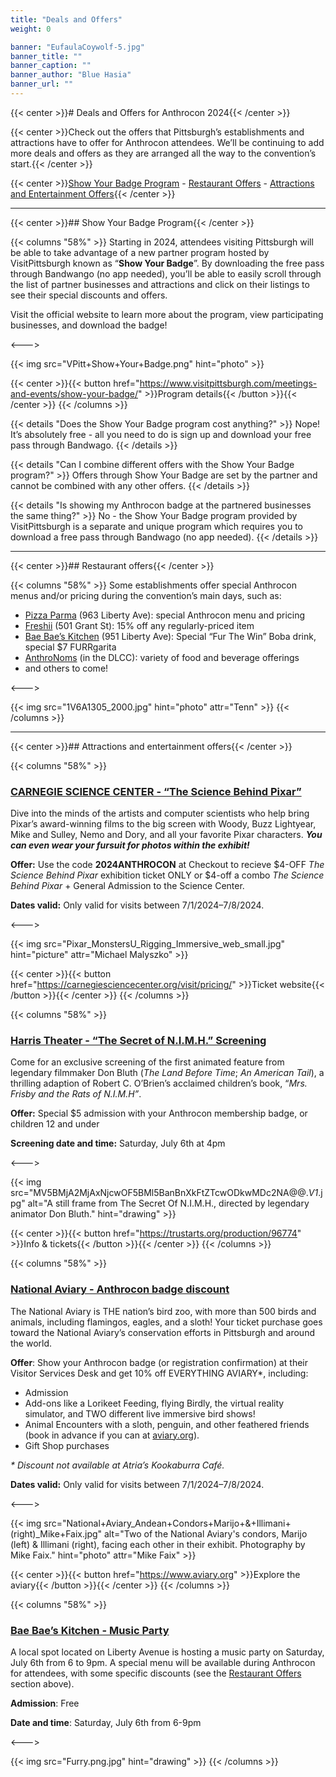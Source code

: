 ```yaml
---
title: "Deals and Offers"
weight: 0

banner: "EufaulaCoywolf-5.jpg"
banner_title: ""
banner_caption: ""
banner_author: "Blue Hasia"
banner_url: ""
---
```


{{< center >}}# Deals and Offers for Anthrocon 2024{{< /center >}}

{{< center >}}Check out the offers that Pittsburgh’s establishments and attractions have to offer for Anthrocon attendees. We’ll be continuing to add more deals and offers as they are arranged all the way to the convention’s start.{{< /center >}}

{{< center >}}[Show Your Badge Program](#show-your-badge-program) - [Restaurant Offers](#restaurant-offers) - [Attractions and Entertainment Offers](#attractions-and-entertainment-offers){{< /center >}}

***

{{< center >}}## Show Your Badge Program{{< /center >}}

{{< columns "58%" >}}
Starting in 2024, attendees visiting Pittsburgh will be able to take advantage of a new partner program hosted by VisitPittsburgh known as “**Show Your Badge**”. By downloading the free pass through Bandwango (no app needed), you’ll be able to easily scroll through the list of partner businesses and attractions and click on their listings to see their special discounts and offers.

Visit the official website to learn more about the program, view participating businesses, and download the badge!

<--->

{{< img src="VPitt+Show+Your+Badge.png" hint="photo" >}}

{{< center >}}{{< button href="https://www.visitpittsburgh.com/meetings-and-events/show-your-badge/" >}}Program details{{< /button >}}{{< /center >}}
{{< /columns >}}

{{< details "Does the Show Your Badge program cost anything?" >}}
Nope! It’s absolutely free - all you need to do is sign up and download your free pass through Bandwago.
{{< /details >}}

{{< details "Can I combine different offers with the Show Your Badge program?" >}}
Offers through Show Your Badge are set by the partner and cannot be combined with any other offers.
{{< /details >}}

{{< details "Is showing my Anthrocon badge at the partnered businesses the same thing?" >}}
No - the Show Your Badge program provided by VisitPittsburgh is a separate and unique program which requires you to download a free pass through Bandwago (no app needed).
{{< /details >}}

***

{{< center >}}## Restaurant offers{{< /center >}}

{{< columns "58%" >}}
Some establishments offer special Anthrocon menus and/or pricing during the convention’s main days, such as:

- [Pizza Parma](https://maps.app.goo.gl/qgN3yESUN9Gw7Ss4A) (963 Liberty Ave): special Anthrocon menu and pricing
- [Freshii](https://maps.app.goo.gl/481ALAxiegtem9Y46) (501 Grant St): 15% off any regularly-priced item
- [Bae Bae’s Kitchen](https://maps.app.goo.gl/QbRnaUZK9m6bQ1wb6) (951 Liberty Ave): Special “Fur The Win” Boba drink, special $7 FURRgarita
- [AnthroNoms](https://maps.app.goo.gl/MZU8qq9J6ViFkDGd9) (in the DLCC): variety of food and beverage offerings
- and others to come!

<--->

{{< img src="1V6A1305_2000.jpg" hint="photo" attr="Tenn" >}}
{{< /columns >}}

***

{{< center >}}## Attractions and entertainment offers{{< /center >}}

{{< columns "58%" >}}
### [CARNEGIE SCIENCE CENTER - “The Science Behind Pixar”](https://carnegiesciencecenter.org/exhibits/pixar/)

Dive into the minds of the artists and computer scientists who help bring Pixar’s award-winning films to the big screen with Woody, Buzz Lightyear, Mike and Sulley, Nemo and Dory, and all your favorite Pixar characters. ***You can even wear your fursuit for photos within the exhibit!***

**Offer:** Use the code **2024ANTHROCON** at Checkout to recieve $4-OFF *The Science Behind Pixar* exhibition ticket ONLY or $4-off a combo *The Science Behind Pixar* + General Admission to the Science Center.

**Dates valid:** Only valid for visits between 7/1/2024–7/8/2024.

<--->

{{< img src="Pixar_MonstersU_Rigging_Immersive_web_small.jpg" hint="picture" attr="Michael Malyszko" >}}

{{< center >}}{{< button href="https://carnegiesciencecenter.org/visit/pricing/" >}}Ticket website{{< /button >}}{{< /center >}}
{{< /columns >}}

{{< columns "58%" >}}
### [Harris Theater - “The Secret of N.I.M.H.” Screening](https://trustarts.org/production/96774)

Come for an exclusive screening of the first animated feature from legendary filmmaker Don Bluth (*The Land Before Time*; *An American Tail*), a thrilling adaption of Robert C. O’Brien’s acclaimed children’s book, “*Mrs. Frisby and the Rats of N.I.M.H”*.

**Offer:** Special $5 admission with your Anthrocon membership badge, or children 12 and under

**Screening date and time:** Saturday, July 6th at 4pm

<--->

{{< img src="MV5BMjA2MjAxNjcwOF5BMl5BanBnXkFtZTcwODkwMDc2NA@@._V1_.jpg" alt="A still frame from The Secret Of N.I.M.H., directed by legendary animator Don Bluth." hint="drawing" >}}

{{< center >}}{{< button href="https://trustarts.org/production/96774" >}}Info & tickets{{< /button >}}{{< /center >}}
{{< /columns >}}

{{< columns "58%" >}}
### [National Aviary - Anthrocon badge discount](https://www.aviary.org/)

The National Aviary is THE nation’s bird zoo, with more than 500 birds and animals, including flamingos, eagles, and a sloth! Your ticket purchase goes toward the National Aviary’s conservation efforts in Pittsburgh and around the world.

**Offer**: Show your Anthrocon badge (or registration confirmation) at their Visitor Services Desk and get 10% off EVERYTHING AVIARY*, including:

- Admission
- Add-ons like a Lorikeet Feeding, flying Birdly, the virtual reality simulator, and TWO different live immersive bird shows!
- Animal Encounters with a sloth, penguin, and other feathered friends (book in advance if you can at [aviary.org](http://aviary.org/)).
- Gift Shop purchases

*\* Discount not available at Atria’s Kookaburra Café.*

**Dates valid:** Only valid for visits between 7/1/2024–7/8/2024.

<--->

{{< img src="National+Aviary_Andean+Condors+Marijo+&+Illimani+(right)_Mike+Faix.jpg" alt="Two of the National Aviary's condors, Marijo (left) & Illimani (right), facing each other in their exhibit. Photography by Mike Faix." hint="photo" attr="Mike Faix" >}}

{{< center >}}{{< button href="https://www.aviary.org" >}}Explore the aviary{{< /button >}}{{< /center >}}
{{< /columns >}}

{{< columns "58%" >}}
### [Bae Bae’s Kitchen - Music Party](https://baebaes.kitchen/pittsburgh-cultural-district-bae-bae-s-kitchen-about)

A local spot located on Liberty Avenue is hosting a music party on Saturday, July 6th from 6 to 9pm. A special menu will be available during Anthrocon for attendees, with some specific discounts (see the [Restaurant Offers](#restaurant-offers) section above).

**Admission**: Free

**Date and time**: Saturday, July 6th from 6-9pm

<--->

{{< img src="Furry.png.jpg" hint="drawing" >}}
{{< /columns >}}
